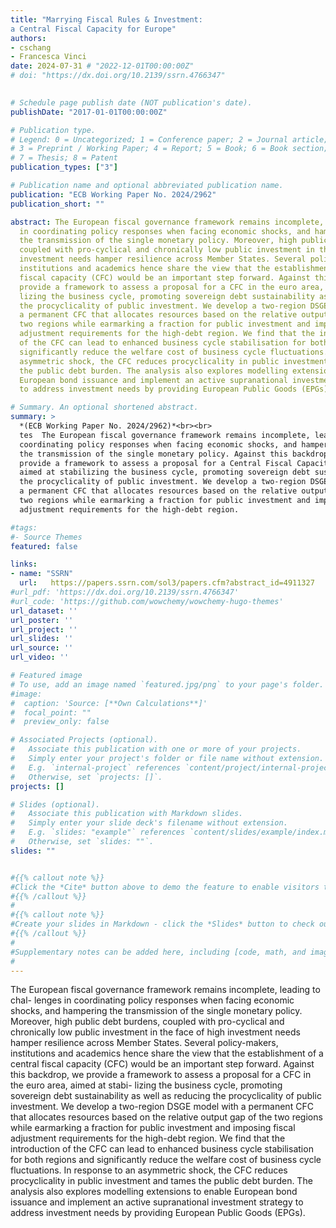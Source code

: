 ```yaml
---
title: "Marrying Fiscal Rules & Investment:
a Central Fiscal Capacity for Europe" 
authors:
- cschang  
- Francesca Vinci 
date: 2024-07-31 # "2022-12-01T00:00:00Z"
# doi: "https://dx.doi.org/10.2139/ssrn.4766347"
 

# Schedule page publish date (NOT publication's date).
publishDate: "2017-01-01T00:00:00Z"

# Publication type.
# Legend: 0 = Uncategorized; 1 = Conference paper; 2 = Journal article;
# 3 = Preprint / Working Paper; 4 = Report; 5 = Book; 6 = Book section;
# 7 = Thesis; 8 = Patent
publication_types: ["3"]

# Publication name and optional abbreviated publication name.
publication: "ECB Working Paper No. 2024/2962"
publication_short: ""

abstract: The European fiscal governance framework remains incomplete, leading to challenges
  in coordinating policy responses when facing economic shocks, and hampering
  the transmission of the single monetary policy. Moreover, high public debt burdens,
  coupled with pro-cyclical and chronically low public investment in the face of high
  investment needs hamper resilience across Member States. Several policy-makers,
  institutions and academics hence share the view that the establishment of a central
  fiscal capacity (CFC) would be an important step forward. Against this backdrop, we
  provide a framework to assess a proposal for a CFC in the euro area, aimed at stabi-
  lizing the business cycle, promoting sovereign debt sustainability as well as reducing
  the procyclicality of public investment. We develop a two-region DSGE model with
  a permanent CFC that allocates resources based on the relative output gap of the
  two regions while earmarking a fraction for public investment and imposing fiscal
  adjustment requirements for the high-debt region. We find that the introduction
  of the CFC can lead to enhanced business cycle stabilisation for both regions and
  significantly reduce the welfare cost of business cycle fluctuations. In response to an
  asymmetric shock, the CFC reduces procyclicality in public investment and tames
  the public debt burden. The analysis also explores modelling extensions to enable
  European bond issuance and implement an active supranational investment strategy
  to address investment needs by providing European Public Goods (EPGs).

# Summary. An optional shortened abstract.
summary: > 
  *(ECB Working Paper No. 2024/2962)*<br><br>
  tes  The European fiscal governance framework remains incomplete, leading to challenges in
  coordinating policy responses when facing economic shocks, and hampering
  the transmission of the single monetary policy. Against this backdrop, we
  provide a framework to assess a proposal for a Central Fiscal Capacity (CFC) in the euro area, 
  aimed at stabilizing the business cycle, promoting sovereign debt sustainability as well as reducing
  the procyclicality of public investment. We develop a two-region DSGE model with
  a permanent CFC that allocates resources based on the relative output gap of the
  two regions while earmarking a fraction for public investment and imposing fiscal
  adjustment requirements for the high-debt region.  

#tags:
#- Source Themes
featured: false

links:
- name: "SSRN"
  url:   https://papers.ssrn.com/sol3/papers.cfm?abstract_id=4911327
#url_pdf: 'https://dx.doi.org/10.2139/ssrn.4766347'
#url_code: 'https://github.com/wowchemy/wowchemy-hugo-themes'
url_dataset: ''
url_poster: ''
url_project: ''
url_slides: ''
url_source: ''
url_video: ''

# Featured image
# To use, add an image named `featured.jpg/png` to your page's folder. 
#image:
#  caption: 'Source: [**Own Calculations**]'
#  focal_point: ""
#  preview_only: false

# Associated Projects (optional).
#   Associate this publication with one or more of your projects.
#   Simply enter your project's folder or file name without extension.
#   E.g. `internal-project` references `content/project/internal-project/index.md`.
#   Otherwise, set `projects: []`.
projects: []

# Slides (optional).
#   Associate this publication with Markdown slides.
#   Simply enter your slide deck's filename without extension.
#   E.g. `slides: "example"` references `content/slides/example/index.md`.
#   Otherwise, set `slides: ""`.
slides: ""


#{{% callout note %}}
#Click the *Cite* button above to demo the feature to enable visitors to import publication metadata into their reference management software.
#{{% /callout %}}
#
#{{% callout note %}}
#Create your slides in Markdown - click the *Slides* button to check out the example.
#{{% /callout %}}
#
#Supplementary notes can be added here, including [code, math, and images](https://wowchemy.com/docs/writing-markdown-latex/).
#
---
```



  The European fiscal governance framework remains incomplete, leading to chal-
  lenges in coordinating policy responses when facing economic shocks, and hampering
  the transmission of the single monetary policy. Moreover, high public debt burdens,
  coupled with pro-cyclical and chronically low public investment in the face of high
  investment needs hamper resilience across Member States. Several policy-makers,
  institutions and academics hence share the view that the establishment of a central
  fiscal capacity (CFC) would be an important step forward. Against this backdrop, we
  provide a framework to assess a proposal for a CFC in the euro area, aimed at stabi-
  lizing the business cycle, promoting sovereign debt sustainability as well as reducing
  the procyclicality of public investment. We develop a two-region DSGE model with
  a permanent CFC that allocates resources based on the relative output gap of the
  two regions while earmarking a fraction for public investment and imposing fiscal
  adjustment requirements for the high-debt region. We find that the introduction
  of the CFC can lead to enhanced business cycle stabilisation for both regions and
  significantly reduce the welfare cost of business cycle fluctuations. In response to an
  asymmetric shock, the CFC reduces procyclicality in public investment and tames
  the public debt burden. The analysis also explores modelling extensions to enable
  European bond issuance and implement an active supranational investment strategy
  to address investment needs by providing European Public Goods (EPGs).
